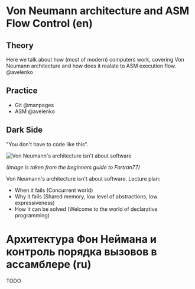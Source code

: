 Von Neumann architecture and ASM Flow Control (en)
===

Theory
---

Here we talk about how (most of modern) computers work, covering Von Neumann architecture
and how does it realate to ASM execution flow. @avelenko

Practice
---

 + Git @manpages
 + ASM @avelenko

Dark Side
---

"You don't have to code like this". 

![Von Neumann's architecture isn't about software][fortran77wat]

*(Image is taken from the beginners guide to Fortran77)*

Von Neumann's architecture isn't about software.
Lecture plan: 

 + When it fails (Concurrent world)
 + Why it fails (Shared memory, low level of abstractions, low expressiveness)
 + How it can be solved (Welcome to the world of declarative programming)

Архитектура Фон Неймана и контроль порядка вызовов в ассамблере (ru)
===

TODO


[fortran77wat]: http://www.idris.fr/data/cours/lang/fortran/f90/F77_repert/f77_1.gif
